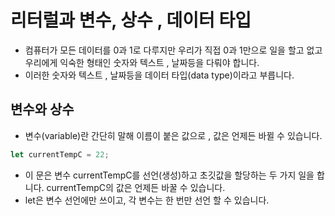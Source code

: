 # 리터럴과 변수, 상수 , 데이터 타입

- 컴퓨터가 모든 데이터를 0과 1로 다루지만 우리가 직접 0과 1만으로 일을 할고 없고 우리에게 익숙한 형태인 숫자와 텍스트 , 날짜등을 다뤄야 합니다.
- 이러한 숫자와 텍스트 , 날짜등을 데이터 타입(data type)이라고 부릅니다.

## 변수와 상수

- 변수(variable)란 간단히 말해 이름이 붙은 값으로 , 값은 언제든 바뀔 수 있습니다.

```js
let currentTempC = 22;
```

- 이 문은 변수 currentTempC를 선언(생성)하고 초깃값을 할당하는 두 가지 일을 합니다. currentTempC의 값은 언제든 바꿀 수 있습니다.
- let은 변수 선언에만 쓰이고, 각 변수는 한 번만 선언 할 수 있습니다.
